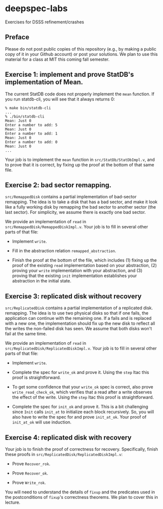 # deepspec-labs
Exercises for DSSS refinement/crashes

## Preface

Please do not post public copies of this repository (e.g., by making
a public copy of it in your Github account) or post your solutions.
We plan to use this material for a class at MIT this coming fall semester.

## Exercise 1: implement and prove StatDB's implementation of Mean.

The current StatDB code does not properly implement the `mean` function.
If you run statdb-cli, you will see that it always returns 0:

```
% make bin/statdb-cli
...
% ./bin/statdb-cli
Mean: Just 0
Enter a number to add: 5
Mean: Just 0
Enter a number to add: 1
Mean: Just 0
Enter a number to add: 0
Mean: Just 0
...
```

Your job is to implement the `mean` function in `src/StatDb/StatDbImpl.v`,
and to prove that it is correct, by fixing up the proof at the bottom of
that same file.

## Exercise 2: bad sector remapping.

`src/RemappedDisk` contains a partial implementation of bad-sector
remapping.  The idea is to take a disk that has a bad sector, and make
it look like a fully working disk by remapping the bad sector to another
sector (the last sector).  For simplicity, we assume there is exactly
one bad sector.

We provide an implementation of `read` in `src/RemappedDisk/RemappedDiskImpl.v`.
Your job is to fill in several other parts of that file:

- Implement `write`.

- Fill in the abstraction relation `remapped_abstraction`.

- Finish the proof at the bottom of the file, which includes (1) fixing
  up the proof of the existing `read` implementation based on your
  abstraction, (2) proving your `write` implementation with your abstraction,
  and (3) proving that the existing `init` implementation establishes
  your abstraction in the initial state.
  
## Exercise 3: replicated disk without recovery

`src/ReplicatedDisk` contains a partial implementation of a replicated disk.
remapping.  The idea is to use two physical disks so that if one fails, the
application can continue with the remaining one.  If a fails and is replaced
with a new one, the implementation should fix up the new disk to reflect all the
writes the non-failed disk has seen.  We assume that both disks won't fail at
the same time.

We provide an implementation of `read` in `src/ReplicatedDisk/ReplicatedDiskImpl.v`.
Your job is to fill in several other parts of that file:

- Implement `write`.

- Complete the spec for `write_ok` and prove it.  Using the `step` ltac this
  proof is straightforward.

- To get some confidence that your `write_ok` spec is correct, also prove
  `write_read_check_ok`, which verifies that a read after a write observes the
  effect of the write.  Using the `step` ltac this proof is straightforward.

- Complete the spec for `init_ok` and prove it. This is a bit challenging since
  `Init` calls `init_at` to initialize each block recursively.  So, you will
  also have to write the spec for and prove `init_at_ok`. Your proof of `init_at_ok`
  will use induction.


## Exercise 4: replicated disk with recovery

Your job is to finish the proof of correctness
for recovery.  Specifically, finish these proofs in
`src/ReplicatedDisk/ReplicatedDiskImpl.v`:

- Prove `Recover_rok`.

- Prove `Recover_ok`.

- Prove `Write_rok`.

You will need to understand the details of `fixup` and the predicates
used in the postconditions of `fixup`'s correctness theorems.  We plan
to cover this in lecture.
